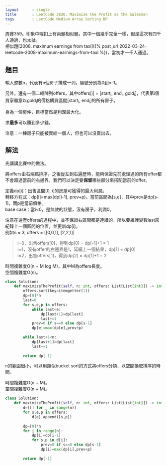 ```yaml
---
layout      : single
title       : LeetCode 2830. Maximize the Profit as the Salesman
tags        : LeetCode Medium Array Sorting DP
---
```

周賽359。印象中哩扣上有兩題相似題，其中一個幾乎完全一樣，但是這次有四千人通過，也太扯。  
相似題[2008. maximum earnings from taxi]({% post_url 2022-03-24-leetcode-2008-maximum-earnings-from-taxi %})，當初才一千人通過。  

## 題目

輸入整數n，代表有n個房子排成一列，編號分別為0到n-1。  

另外，還有一個二維陣列offers，其中offers[i] = [start<sub>i</sub>, end<sub>i</sub>, gold<sub>i</sub>]，代表第i個買家願意以gold<sub>i</sub>的價格購買區間[start<sub>i</sub>, end<sub>i</sub>]的所有房子。  

身為一個房仲，目標當然是利潤最大化。  

求**最多**可以賺到多少錢。  

注意：一棟房子只能被賣給一個人，但也可以沒賣出去。  

## 解法

先講講比賽中的做法。  

將offers由右端點排序。之後從左到右遍歷時，能夠保證先前處理過的所有offer都不會超過當前的右邊界，我們可以決定要**保留**哪些部分來搭配當前的offer。  

定義dp[i]：出售區間[0, i]的房屋可獲得的最大利潤。  
轉移方程式：dp[i]=max(dp[i-1], prev+p)。當前區間為[s,e]，其中prev是dp[s-1]，而p是當前價格。  
base case：當i<0，是無效的狀態，沒有房子，利潤0。  

注意在遍歷offers的過程中，並不保證右區間都是連續的，所以要維護變數last來紀錄上一個區間的位置，並更新dp[i]。  
例如n = 3, offers = [[0,0,1], [2,2,1]]  
> i=0，出售offers[0]，得到dp[0] = dp[-1]+1 = 1  
> i=1，沒有offer的右邊界是1，延續上一個結果，dp[1] = dp[0]  
> i=2，出售offers[1]，得到dp[2] = dp[1]+1 = 2

時間複雜度O(n + M log M)，其中M為offers長度。  
空間複雜度O(n)。  

```python
class Solution:
    def maximizeTheProfit(self, n: int, offers: List[List[int]]) -> int:
        offers.sort(key=itemgetter(1))
        dp=[0]*n
        last=0
        for s,e,p in offers:
            while last<e:
                dp[last+1]=dp[last]
                last+=1
            prev=0 if s==0 else dp[s-1]
            dp[e]=max(dp[e],prev+p)
            
        while last+1<n:
            dp[last+1]=dp[last]
            last+=1
            
        return dp[-1]
```

n的範圍很小，可以用類似bucket sort的方式將offers分類，以空間換取排序的時間。  

時間複雜度O(n + M)。  
空間複雜度O(n + M)。  

```python
class Solution:
    def maximizeTheProfit(self, n: int, offers: List[List[int]]) -> int:
        d=[[] for _ in range(n)]
        for s,e,p in offers:
            d[e].append([s,p])
            
        dp=[0]*n
        for i in range(n):
            dp[i]=dp[i-1]
            for s,p in d[i]:
                prev=0 if s==0 else dp[s-1]
                dp[i]=max(dp[i],prev+p)
                
        return dp[-1]
```
